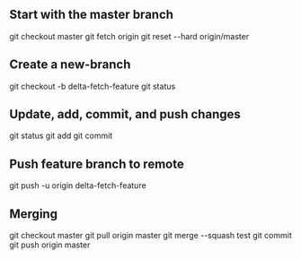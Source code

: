 ## Start with the master branch
git checkout master
git fetch origin
git reset --hard origin/master

## Create a new-branch
git checkout -b delta-fetch-feature
git status

## Update, add, commit, and push changes
git status
git add <some-file>
git commit

## Push feature branch to remote
git push -u origin delta-fetch-feature

## Merging
git checkout master
git pull origin master
git merge --squash test
git commit
git push origin master 
